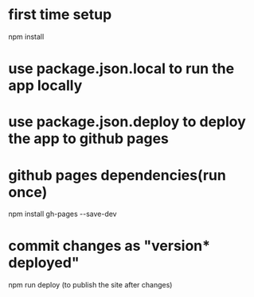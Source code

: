 # first time setup
npm install

# use package.json.local to run the app locally
# use package.json.deploy to deploy the app to github pages

# github pages dependencies(run once)
npm install gh-pages --save-dev

# commit changes as "version* deployed"
npm run deploy (to publish the site after changes)